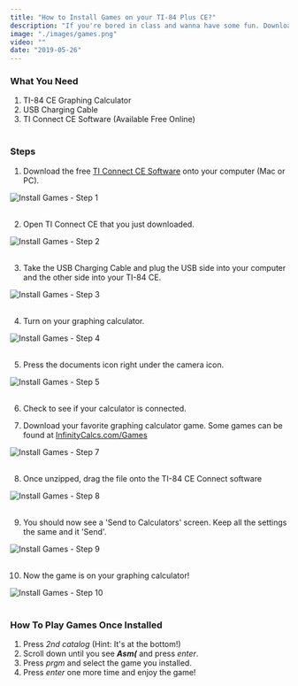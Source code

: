 ```yaml
---
title: "How to Install Games on your TI-84 Plus CE?"
description: "If you're bored in class and wanna have some fun. Download some games onto your graphing calculator."
image: "./images/games.png"
video: ""
date: "2019-05-26"
---
```


### **What You Need**
1. TI-84 CE Graphing Calculator
2. USB Charging Cable
3. TI Connect CE Software (Available Free Online)<br></br>

### **Steps**

1. Download the free [TI Connect CE Software](https://education.ti.com/en/products/computer-software/ti-connect-ce-sw) onto your computer (Mac or PC).

![Install Games - Step 1](/images/step1game.png)<br></br>

2. Open TI Connect CE that you just downloaded.

![Install Games - Step 2](/images/step2game.png)<br></br>

3. Take the USB Charging Cable and plug the USB side into your computer and the other side into your TI-84 CE.

![Install Games - Step 3](/images/step3game.png) <br></br>

4. Turn on your graphing calculator.

![Install Games - Step 4](/images/step4game.png)<br></br>

5. Press the documents icon right under the camera icon.

![Install Games - Step 5](/images/step5game.png)<br></br>

6. Check to see if your calculator is connected.

7. Download your favorite graphing calculator game. Some games can be found at [InfinityCalcs.com/Games](https://www.infinitycalcs.com/games)

![Install Games - Step 7](/images/step7game.png)<br></br>

8. Once unzipped, drag the file onto the TI-84 CE Connect software

![Install Games - Step 8](/images/step8game.jpg)<br></br>

9. You should now see a 'Send to Calculators' screen. Keep all the settings the same and it 'Send'.

![Install Games - Step 9](/images/step9game.jpg)<br></br>

10. Now the game is on your graphing calculator!

![Install Games - Step 10](/images/step10game.png)<br></br>


### **How To Play Games Once Installed**
1. Press *2nd catalog* (Hint: It's at the bottom!)
2. Scroll down until you see ***Asm(*** and press *enter*.
3. Press *prgm* and select the game you installed.
4. Press *enter* one more time and enjoy the game!
